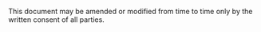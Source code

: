 This document may be amended or modified from time to time only by the written consent of all parties.